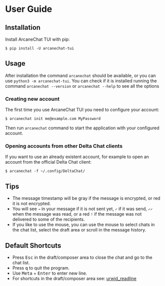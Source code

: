 # User Guide

## Installation

Install ArcaneChat TUI with pip:

```
$ pip install -U arcanechat-tui
```

## Usage

After installation the command `arcanechat` should be available, or you can use
`python3 -m arcanechat-tui`. You can check if it is installed running the command
`arcanechat --version` or `arcanechat --help` to see all the options

### Creating new account

The first time you use ArcaneChat TUI you need to configure your account:

```
$ arcanechat init me@example.com MyPassword
```

Then run `arcanechat` command to start the application with your configured account.

### Opening accounts from other Delta Chat clients

If you want to use an already existent account, for example to open an account from
the official Delta Chat client:

```
$ arcanechat -f ~/.config/DeltaChat/
```

## Tips

- The message timestamp will be gray if the message is encrypted, or red it is not encrypted.
- You will see `→` in your message if it is not sent yet, `✓` if it was send,
  `✓✓` when the message was read, or a red `!` if the message was not delivered to some of
  the recipients.
- If you like to use the mouse, you can use the mouse to select chats in the chat list,
  select the draft area or scroll in the message history.

## Default Shortcuts

- Press <kbd>Esc</kbd> in the draft/composer area to close the chat and go to the chat list.
- Press <kbd>q</kbd> to quit the program.
- Use <kbd>Meta</kbd> + <kbd>Enter</kbd> to enter new line.
- For shortcuts in the draft/composer area see: [urwid_readline](https://github.com/rr-/urwid_readline)
